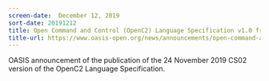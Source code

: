 ```yaml
---
screen-date:  December 12, 2019
sort-date: 20191212
title: Open Command and Control (OpenC2) Language Specification v1.0 from OpenC2 TC approved as a Committee Specification
title-url: https://www.oasis-open.org/news/announcements/open-command-and-control-openc2-language-specification-v1-0-from-openc2-tc-approv
---
```


OASIS announcement of the publication of the 24 November 2019 CS02 version of the OpenC2 Language Specification.